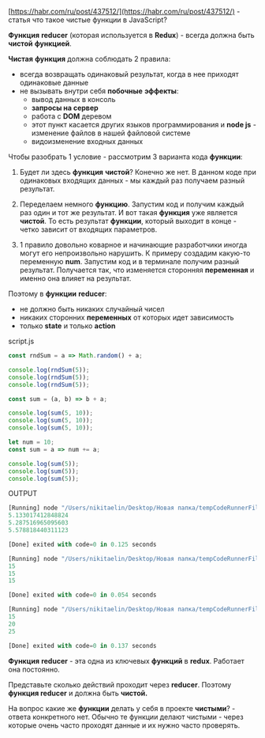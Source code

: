 [https://habr.com/ru/post/437512/](https://habr.com/ru/post/437512/) - статья что такое чистые функции в JavaScript?

  

**Функция** **reducer** (которая используется в **Redux**) - всегда должна быть **чистой** **функцией**.

  

**Чистая** **функция** должна соблюдать 2 правила:

- всегда возвращать одинаковый результат, когда в нее приходят одинаковые данные
- не вызывать внутри себя **побочные** **эффекты**:
    - вывод данных в консоль
    - **запросы на сервер**
    - работа с **DOM** деревом
    - этот пункт касается других языков программирования и **node js** - изменение файлов в нашей файловой системе
    - видоизменение входных данных

  

Чтобы разобрать 1 условие - рассмотрим 3 варианта кода **функции**:

1) Будет ли здесь **функция** **чистой**? Конечно же нет. В данном коде при одинаковых входящих данных - мы каждый раз получаем разный результат.

  

2) Переделаем немного **функцию**. Запустим код и получим каждый раз один и тот же результат. И вот такая **функция** уже является **чистой**. То есть результат **функции**, который выходит в конце - четко зависит от входящих параметров.

  

3) 1 правило довольно коварное и начинающие разработчики иногда могут его непроизвольно нарушить. К примеру создадим какую-то переменную **num**. Запустим код и в терминале получим разный результат. Получается так, что изменяется сторонняя **переменная** и именно она влияет на результат.

  

Поэтому в **функции** **reducer**:

- не должно быть никаких случайный чисел
- никаких сторонних **переменных** от которых идет зависимость
- только **state** и только **action**

script.js

```JavaScript
const rndSum = a => Math.random() + a;

console.log(rndSum(5));
console.log(rndSum(5));
console.log(rndSum(5));
```

```JavaScript
const sum = (a, b) => b + a;

console.log(sum(5, 10));
console.log(sum(5, 10));
console.log(sum(5, 10));
```

```JavaScript
let num = 10;
const sum = a => num += a;

console.log(sum(5));
console.log(sum(5));
console.log(sum(5));
```

OUTPUT

```JavaScript
[Running] node "/Users/nikitaelin/Desktop/Новая папка/tempCodeRunnerFile.js"
5.133017412848824
5.287516965095603
5.578818440311123

[Done] exited with code=0 in 0.125 seconds
```

```JavaScript
[Running] node "/Users/nikitaelin/Desktop/Новая папка/tempCodeRunnerFile.js"
15
15
15

[Done] exited with code=0 in 0.054 seconds
```

```JavaScript
[Running] node "/Users/nikitaelin/Desktop/Новая папка/tempCodeRunnerFile.js"
15
20
25

[Done] exited with code=0 in 0.137 seconds
```

  

**Функция** **reducer** - эта одна из ключевых **функций** в **redux**. Работает она постоянно.

Представьте сколько действий проходит через **reducer**. Поэтому **функция reducer** и должна быть **чистой.**

  

На вопрос какие же **функции** делать у себя в проекте **чистыми**? - ответа конкретного нет. Обычно те функции делают чистыми - через которые очень часто проходят данные и их нужно часто проверять.